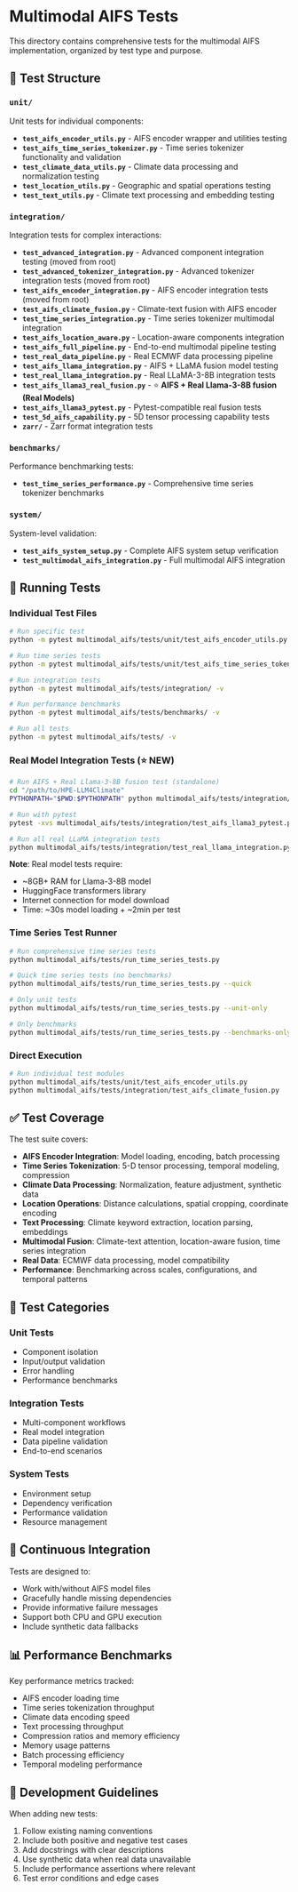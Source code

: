 # Multimodal AIFS Tests

This directory contains comprehensive tests for the multimodal AIFS implementation, organized by test type and purpose.

## 📁 Test Structure

### `unit/`
Unit tests for individual components:
- **`test_aifs_encoder_utils.py`** - AIFS encoder wrapper and utilities testing
- **`test_aifs_time_series_tokenizer.py`** - Time series tokenizer functionality and validation
- **`test_climate_data_utils.py`** - Climate data processing and normalization testing
- **`test_location_utils.py`** - Geographic and spatial operations testing
- **`test_text_utils.py`** - Climate text processing and embedding testing

### `integration/`
Integration tests for complex interactions:
- **`test_advanced_integration.py`** - Advanced component integration testing (moved from root)
- **`test_advanced_tokenizer_integration.py`** - Advanced tokenizer integration tests (moved from root)
- **`test_aifs_encoder_integration.py`** - AIFS encoder integration tests (moved from root)
- **`test_aifs_climate_fusion.py`** - Climate-text fusion with AIFS encoder
- **`test_time_series_integration.py`** - Time series tokenizer multimodal integration
- **`test_aifs_location_aware.py`** - Location-aware components integration
- **`test_aifs_full_pipeline.py`** - End-to-end multimodal pipeline testing
- **`test_real_data_pipeline.py`** - Real ECMWF data processing pipeline
- **`test_aifs_llama_integration.py`** - AIFS + LLaMA fusion model testing
- **`test_real_llama_integration.py`** - Real LLaMA-3-8B integration tests
- **`test_aifs_llama3_real_fusion.py`** - ⭐ **AIFS + Real Llama-3-8B fusion (Real Models)**
- **`test_aifs_llama3_pytest.py`** - Pytest-compatible real fusion tests
- **`test_5d_aifs_capability.py`** - 5D tensor processing capability tests
- **`zarr/`** - Zarr format integration tests

### `benchmarks/`
Performance benchmarking tests:
- **`test_time_series_performance.py`** - Comprehensive time series tokenizer benchmarks

### `system/`
System-level validation:
- **`test_aifs_system_setup.py`** - Complete AIFS system setup verification
- **`test_multimodal_aifs_integration.py`** - Full multimodal AIFS integration

## 🧪 Running Tests

### Individual Test Files
```bash
# Run specific test
python -m pytest multimodal_aifs/tests/unit/test_aifs_encoder_utils.py -v

# Run time series tests
python -m pytest multimodal_aifs/tests/unit/test_aifs_time_series_tokenizer.py -v

# Run integration tests
python -m pytest multimodal_aifs/tests/integration/ -v

# Run performance benchmarks
python -m pytest multimodal_aifs/tests/benchmarks/ -v

# Run all tests
python -m pytest multimodal_aifs/tests/ -v
```

### Real Model Integration Tests (⭐ NEW)
```bash
# Run AIFS + Real Llama-3-8B fusion test (standalone)
cd "/path/to/HPE-LLM4Climate"
PYTHONPATH="$PWD:$PYTHONPATH" python multimodal_aifs/tests/integration/test_aifs_llama3_real_fusion.py

# Run with pytest
pytest -xvs multimodal_aifs/tests/integration/test_aifs_llama3_pytest.py

# Run all real LLaMA integration tests
python multimodal_aifs/tests/integration/test_real_llama_integration.py
```

**Note**: Real model tests require:
- ~8GB+ RAM for Llama-3-8B model
- HuggingFace transformers library
- Internet connection for model download
- Time: ~30s model loading + ~2min per test

### Time Series Test Runner
```bash
# Run comprehensive time series tests
python multimodal_aifs/tests/run_time_series_tests.py

# Quick time series tests (no benchmarks)
python multimodal_aifs/tests/run_time_series_tests.py --quick

# Only unit tests
python multimodal_aifs/tests/run_time_series_tests.py --unit-only

# Only benchmarks
python multimodal_aifs/tests/run_time_series_tests.py --benchmarks-only
```

### Direct Execution
```bash
# Run individual test modules
python multimodal_aifs/tests/unit/test_aifs_encoder_utils.py
python multimodal_aifs/tests/integration/test_aifs_climate_fusion.py
```

## ✅ Test Coverage

The test suite covers:
- **AIFS Encoder Integration**: Model loading, encoding, batch processing
- **Time Series Tokenization**: 5-D tensor processing, temporal modeling, compression
- **Climate Data Processing**: Normalization, feature adjustment, synthetic data
- **Location Operations**: Distance calculations, spatial cropping, coordinate encoding
- **Text Processing**: Climate keyword extraction, location parsing, embeddings
- **Multimodal Fusion**: Climate-text attention, location-aware fusion, time series integration
- **Real Data**: ECMWF data processing, model compatibility
- **Performance**: Benchmarking across scales, configurations, and temporal patterns

## 🎯 Test Categories

### Unit Tests
- Component isolation
- Input/output validation
- Error handling
- Performance benchmarks

### Integration Tests
- Multi-component workflows
- Real model integration
- Data pipeline validation
- End-to-end scenarios

### System Tests
- Environment setup
- Dependency verification
- Performance validation
- Resource management

## 🚀 Continuous Integration

Tests are designed to:
- Work with/without AIFS model files
- Gracefully handle missing dependencies
- Provide informative failure messages
- Support both CPU and GPU execution
- Include synthetic data fallbacks

## 📊 Performance Benchmarks

Key performance metrics tracked:
- AIFS encoder loading time
- Time series tokenization throughput
- Climate data encoding speed
- Text processing throughput
- Compression ratios and memory efficiency
- Memory usage patterns
- Batch processing efficiency
- Temporal modeling performance

## 🔧 Development Guidelines

When adding new tests:
1. Follow existing naming conventions
2. Include both positive and negative test cases
3. Add docstrings with clear descriptions
4. Use synthetic data when real data unavailable
5. Include performance assertions where relevant
6. Test error conditions and edge cases
